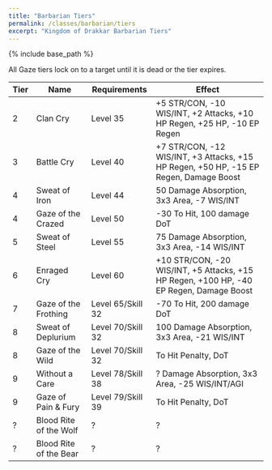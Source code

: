 ```yaml
---
title: "Barbarian Tiers"
permalink: /classes/barbarian/tiers
excerpt: "Kingdom of Drakkar Barbarian Tiers"
---
```


{% include base_path %}

All Gaze tiers lock on to a target until it is dead or the tier expires.

Tier | Name | Requirements | Effect
---- | ---- | ------------ | ------
2    | Clan Cry             | Level 35  | +5 STR/CON, -10 WIS/INT, +2 Attacks, +10 HP Regen, +25 HP, -10 EP Regen
3    | Battle Cry           | Level 40  | +7 STR/CON, -12 WIS/INT, +3 Attacks, +15 HP Regen, +50 HP, -15 EP Regen, Damage Boost
4    | Sweat of Iron        | Level 44  | 50 Damage Absorption, 3x3 Area, -7 WIS/INT
4    | Gaze of the Crazed   | Level 50  | -30 To Hit, 100 damage DoT
5    | Sweat of Steel       | Level 55  | 75 Damage Absorption, 3x3 Area, -14 WIS/INT
6    | Enraged Cry          | Level 60  | +10 STR/CON, -20 WIS/INT, +5 Attacks, +15 HP Regen, +100 HP, -40 EP Regen, Damage Boost
7    | Gaze of the Frothing | Level 65/Skill 32  | -70 To Hit, 200 damage DoT
8    | Sweat of Deplurium   | Level 70/Skill 32  | 100 Damage Absorption, 3x3 Area, -21 WIS/INT
8    | Gaze of the Wild     | Level 70/Skill 32  | To Hit Penalty, DoT
9    | Without a Care       | Level 78/Skill 38 | ? Damage Absorption, 3x3 Area, -25 WIS/INT/AGI
9    | Gaze of Pain & Fury  | Level 79/Skill 39 | To Hit Penalty, DoT
?    | Blood Rite of the Wolf | ? | ?
?    | Blood Rite of the Bear | ? | ?
